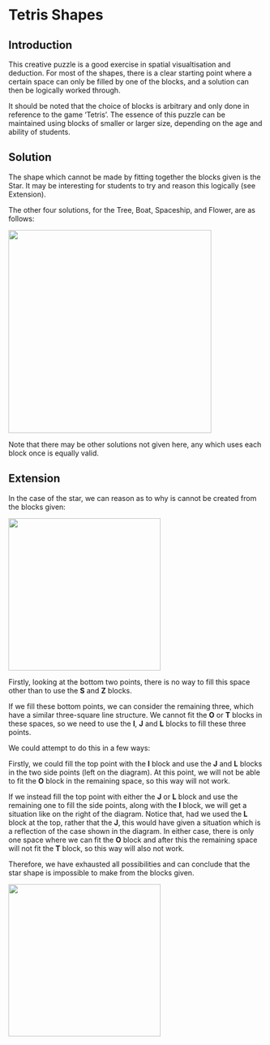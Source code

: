 # Tetris Shapes

## Introduction

This creative puzzle is a good exercise in spatial visualtisation and deduction. For most of the
shapes, there is a clear starting point where a certain space can only be filled by one of the
blocks, and a solution can then be logically worked through.

It should be noted that the choice of blocks is arbitrary and only done in reference to the
game ‘Tetris’. The essence of this puzzle can be maintained using blocks of smaller or larger
size, depending on the age and ability of students.

## Solution

The shape which cannot be made by fitting together the blocks given is the Star. It may be
interesting for students to try and reason this logically (see Extension).

The other four solutions, for the Tree, Boat, Spaceship, and Flower, are as follows:

<img src="https://github.com/supportingami/sami-maths-club/blob/master/maths-club-pack/images/tetris-shapes-3.png?raw=true" width=400>

Note that there may be other solutions not given here, any which uses each block once is equally valid.

## Extension

In the case of the star, we can reason as to why is cannot be created from the blocks given:

<img src="https://github.com/supportingami/sami-maths-club/blob/master/maths-club-pack/images/tetris-shapes-1.png?raw=true" width=300>

Firstly, looking at the bottom two points, there is no way to fill this space other than to use
the **S** and **Z** blocks.

If we fill these bottom points, we can consider the remaining three, which have a similar
three-square line structure. We cannot fit the **O** or **T** blocks in these spaces, so we need to
use the **I**, **J** and **L** blocks to fill these three points.

We could attempt to do this in a few ways:

Firstly, we could fill the top point with the **I** block and use the **J** and **L** blocks in the two side points (left on the diagram). At this point, we will not be able to fit the **O** block in the remaining space, so this way will not work.

If we instead fill the top point with either the **J** or **L** block and use the remaining one to fill the side points, along with the **I** block, we will get a situation like on the right of the
diagram. Notice that, had we used the **L** block at the top, rather that the **J**, this would have
given a situation which is a reflection of the case shown in the diagram. In either case, there
is only one space where we can fit the **O** block and after this the remaining space will not fit
the **T** block, so this way will also not work.

Therefore, we have exhausted all possibilities and can conclude that the star shape is
impossible to make from the blocks given.

<img src="https://github.com/supportingami/sami-maths-club/blob/master/maths-club-pack/images/tetris-shapes-4.png?raw=true" width=300>
